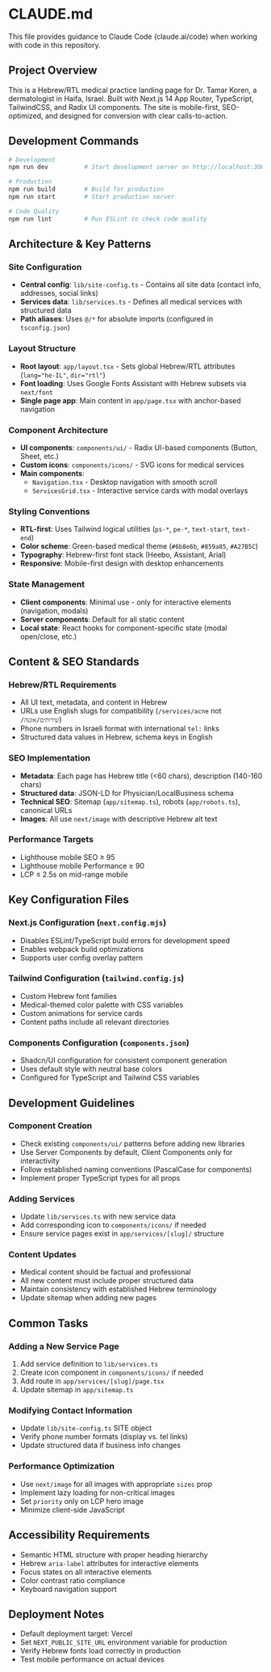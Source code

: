 # CLAUDE.md

This file provides guidance to Claude Code (claude.ai/code) when working with code in this repository.

## Project Overview

This is a Hebrew/RTL medical practice landing page for Dr. Tamar Koren, a dermatologist in Haifa, Israel. Built with Next.js 14 App Router, TypeScript, TailwindCSS, and Radix UI components. The site is mobile-first, SEO-optimized, and designed for conversion with clear calls-to-action.

## Development Commands

```bash
# Development
npm run dev          # Start development server on http://localhost:3000

# Production
npm run build        # Build for production
npm run start        # Start production server

# Code Quality
npm run lint         # Run ESLint to check code quality
```

## Architecture & Key Patterns

### Site Configuration
- **Central config**: `lib/site-config.ts` - Contains all site data (contact info, addresses, social links)
- **Services data**: `lib/services.ts` - Defines all medical services with structured data
- **Path aliases**: Uses `@/*` for absolute imports (configured in `tsconfig.json`)

### Layout Structure
- **Root layout**: `app/layout.tsx` - Sets global Hebrew/RTL attributes (`lang="he-IL"`, `dir="rtl"`)
- **Font loading**: Uses Google Fonts Assistant with Hebrew subsets via `next/font`
- **Single page app**: Main content in `app/page.tsx` with anchor-based navigation

### Component Architecture
- **UI components**: `components/ui/` - Radix UI-based components (Button, Sheet, etc.)
- **Custom icons**: `components/icons/` - SVG icons for medical services
- **Main components**:
  - `Navigation.tsx` - Desktop navigation with smooth scroll
  - `ServicesGrid.tsx` - Interactive service cards with modal overlays

### Styling Conventions
- **RTL-first**: Uses Tailwind logical utilities (`ps-*`, `pe-*`, `text-start`, `text-end`)
- **Color scheme**: Green-based medical theme (`#6b8e6b`, `#859a85`, `#A27B5C`)
- **Typography**: Hebrew-first font stack (Heebo, Assistant, Arial)
- **Responsive**: Mobile-first design with desktop enhancements

### State Management
- **Client components**: Minimal use - only for interactive elements (navigation, modals)
- **Server components**: Default for all static content
- **Local state**: React hooks for component-specific state (modal open/close, etc.)

## Content & SEO Standards

### Hebrew/RTL Requirements
- All UI text, metadata, and content in Hebrew
- URLs use English slugs for compatibility (`/services/acne` not `/שירותים/אקנה`)
- Phone numbers in Israeli format with international `tel:` links
- Structured data values in Hebrew, schema keys in English

### SEO Implementation
- **Metadata**: Each page has Hebrew title (<60 chars), description (140-160 chars)
- **Structured data**: JSON-LD for Physician/LocalBusiness schema
- **Technical SEO**: Sitemap (`app/sitemap.ts`), robots (`app/robots.ts`), canonical URLs
- **Images**: All use `next/image` with descriptive Hebrew alt text

### Performance Targets
- Lighthouse mobile SEO ≥ 95
- Lighthouse mobile Performance ≥ 90
- LCP ≤ 2.5s on mid-range mobile

## Key Configuration Files

### Next.js Configuration (`next.config.mjs`)
- Disables ESLint/TypeScript build errors for development speed
- Enables webpack build optimizations
- Supports user config overlay pattern

### Tailwind Configuration (`tailwind.config.js`)
- Custom Hebrew font families
- Medical-themed color palette with CSS variables
- Custom animations for service cards
- Content paths include all relevant directories

### Components Configuration (`components.json`)
- Shadcn/UI configuration for consistent component generation
- Uses default style with neutral base colors
- Configured for TypeScript and Tailwind CSS variables

## Development Guidelines

### Component Creation
- Check existing `components/ui/` patterns before adding new libraries
- Use Server Components by default, Client Components only for interactivity
- Follow established naming conventions (PascalCase for components)
- Implement proper TypeScript types for all props

### Adding Services
- Update `lib/services.ts` with new service data
- Add corresponding icon to `components/icons/` if needed
- Ensure service pages exist in `app/services/[slug]/` structure

### Content Updates
- Medical content should be factual and professional
- All new content must include proper structured data
- Maintain consistency with established Hebrew terminology
- Update sitemap when adding new pages

## Common Tasks

### Adding a New Service Page
1. Add service definition to `lib/services.ts`
2. Create icon component in `components/icons/` if needed
3. Add route in `app/services/[slug]/page.tsx`
4. Update sitemap in `app/sitemap.ts`

### Modifying Contact Information
- Update `lib/site-config.ts` SITE object
- Verify phone number formats (display vs. tel links)
- Update structured data if business info changes

### Performance Optimization
- Use `next/image` for all images with appropriate `sizes` prop
- Implement lazy loading for non-critical images
- Set `priority` only on LCP hero image
- Minimize client-side JavaScript

## Accessibility Requirements
- Semantic HTML structure with proper heading hierarchy
- Hebrew `aria-label` attributes for interactive elements
- Focus states on all interactive elements
- Color contrast ratio compliance
- Keyboard navigation support

## Deployment Notes
- Default deployment target: Vercel
- Set `NEXT_PUBLIC_SITE_URL` environment variable for production
- Verify Hebrew fonts load correctly in production
- Test mobile performance on actual devices